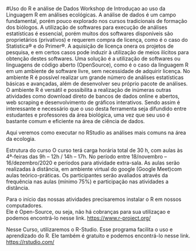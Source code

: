 #Uso do R e análise de Dados
Workshop de Introduçao ao uso da Linguagem R em análises ecológicas.
A análise de dados é um campo fundamental, porém pouco explorado nos cursos tradicionais de formação dos biólogos. A utilização de softwares para execução de análises estatísticas é essencial, porém muitos dos softwares disponíveis são proprietários (privativos) e requerem compra de licença, como é o caso do Statistica® e do Primer®. A aquisição de licença onera os projetos de pesquisa, e em certos casos pode induzir à utilização de meios ilícitos para obtenção destes softwares. Uma solução é a utilização de softwares ou linguagens de código aberto (OpenSource), como é o caso da linguagem R em um ambiente de software livre, sem necessidade de adquirir licença. No ambiente R é possível realizar um grande número de análises estatísticas básicas e avançadas, além de desenvolver seu próprio pacote de análises. O ambiente R é versátil e possibilita a realização de inúmeras outras atividades como download direto de bancos de dados online e abertos, web scraping e desenvolvimento de gráficos interativos. 
Sendo assim é interessante e necessário que o uso desta ferramenta seja difundido entre estudantes e professores da área biológica, uma vez que seu uso é bastante comum e eficiente na área de ciência de dados. 

Aqui veremos como executar no RStudio as análises mais comuns na área da ecologia.

Estrutura do curso
O curso terá carga horária total de 30 h, com aulas às 4ª-feiras das 9h – 12h / 14h – 17h.
No período entre 18/novembro – 16/dezembro/2020 e períodos para atividade extra-sala. 
As aulas serão realizadas à distância, em ambiente virtual do google (Google Meet)com aulas teórico-práticas. 
Os participantes serão avaliados através da frequência nas aulas (mínimo 75%) e participação nas atividades a distância.


Para o início das nossas atividades precisaremos instalar o R em nossos computadores.   
    Ele é Open-Source, ou seja, não há cobranças para sua utilizaçao e podemos encontrá-lo nesse link. 
    https://www.r-project.org/

Nesse Curso, utilizaremos o R-Studio. 
    Esse programa facilita o uso e aprendizado do R. 
    Ele também é gratuito e podemos encontrá-lo nesse link.
    https://rstudio.com/
